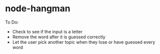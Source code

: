# node-hangman

To Do:  
- Check to see if the input is a letter 
- Remove the word after it is guessed correctly 
- Let the user pick another topic when they lose or have guessed every word 
